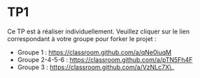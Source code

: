 # TP1

Ce TP est à réaliser individuellement. Veuillez cliquer sur le lien correspondant à votre groupe pour forker le projet :

* Groupe 1 : https://classroom.github.com/a/qNe0iuqM
* Groupe 2-4-5-6 : https://classroom.github.com/a/pTN5Fh4F
* Groupe 3 : https://classroom.github.com/a/VzNLc7X\_
